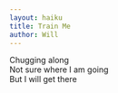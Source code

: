 ```yaml
---
layout: haiku
title: Train Me
author: Will
---
```


Chugging along <br>
Not sure where I am going <br>
But I will get there <br>
